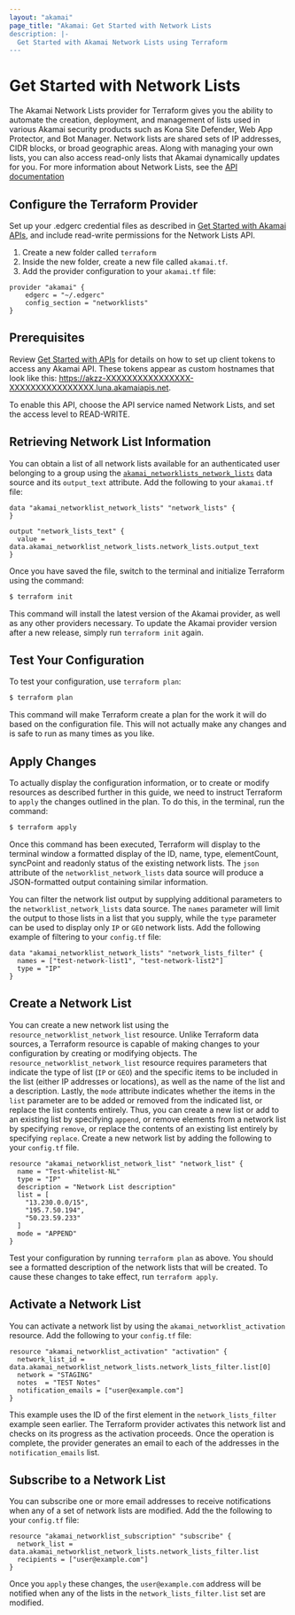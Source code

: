 ```yaml
---
layout: "akamai"
page_title: "Akamai: Get Started with Network Lists
description: |-
  Get Started with Akamai Network Lists using Terraform
---
```


# Get Started with Network Lists

The Akamai Network Lists provider for Terraform gives you the ability to automate the creation, deployment, and management of lists used in various Akamai security products such as Kona Site Defender, Web App Protector, and Bot Manager. Network lists are shared sets of IP addresses, CIDR blocks, or broad geographic areas. Along with managing your own lists, you can also access read-only lists that Akamai dynamically updates for you. For more information about Network Lists, see the [API documentation](https://developer.akamai.com/api/cloud_security/network_lists/v2.html)

## Configure the Terraform Provider

Set up your .edgerc credential files as described in [Get Started with Akamai APIs](https://developer.akamai.com/api/getting-started), and include read-write permissions for the Network Lists API. 

1. Create a new folder called `terraform`
1. Inside the new folder, create a new file called `akamai.tf`.
1. Add the provider configuration to your `akamai.tf` file:

```hcl
provider "akamai" {
	edgerc = "~/.edgerc"
	config_section = "networklists"
}
```

## Prerequisites

Review [Get Started with APIs](https://learn.akamai.com/en-us/learn_akamai/getting_started_with_akamai_developers/developer_tools/getstartedapis.html) for details on how to set up client tokens to access any Akamai API. These tokens appear as custom hostnames that look like this: https://akzz-XXXXXXXXXXXXXXXX-XXXXXXXXXXXXXXXX.luna.akamaiapis.net.

To enable this API, choose the API service named Network Lists, and set the access level to READ-WRITE.

## Retrieving Network List Information

You can obtain a list of all network lists available for an authenticated user belonging to a group using the [`akamai_networklists_network_lists`](../data-sources/networklists_network_lists.md) data source and its `output_text` attribute. Add the following to your `akamai.tf` file:

```hcl
data "akamai_networklist_network_lists" "network_lists" {
}

output "network_lists_text" {
  value = data.akamai_networklist_network_lists.network_lists.output_text
}
```

Once you have saved the file, switch to the terminal and initialize Terraform using the command:

```bash
$ terraform init
```

This command will install the latest version of the Akamai provider, as well as any other providers necessary. To update the Akamai provider version after a new release, simply run `terraform init` again.

## Test Your Configuration

To test your configuration, use `terraform plan`:

```bash
$ terraform plan
```

This command will make Terraform create a plan for the work it will do based on the configuration file. This will not actually make any changes and is safe to run as many times as you like.

## Apply Changes

To actually display the configuration information, or to create or modify resources as described further in this guide, we need to instruct Terraform to `apply` the changes outlined in the plan. To do this, in the terminal, run the command:

```bash
$ terraform apply
```

Once this command has been executed, Terraform will display to the terminal window a formatted display of the ID, name, type, elementCount, syncPoint and readonly status of the existing network lists. The `json` attribute of the `networklist_network_lists` data source will produce a JSON-formatted output containing similar information.

You can filter the network list output by supplying additional parameters to the `networklist_network_lists` data source. The `names` parameter will limit the output to those lists in a list that you supply, while the `type` parameter can be used to display only `IP` or `GEO` network lists. Add the following example of filtering to your `config.tf` file:

```hcl
data "akamai_networklist_network_lists" "network_lists_filter" {
  names = ["test-network-list1", "test-network-list2"]
  type = "IP"
}
```

## Create a Network List

You can create a new network list using the `resource_networklist_network_list` resource. Unlike Terraform data sources, a Terraform resource is capable of making changes to your configuration by creating or modifying objects. The `resource_networklist_network_list` resource requires parameters that indicate the type of list (`IP` or `GEO`) and the specific items to be included in the list (either IP addresses or locations), as well as the name of the list and a description. Lastly, the `mode` attribute indicates whether the items in the `list` parameter are to be added or removed from the indicated list, or replace the list contents entirely. Thus, you can create a new list or add to an existing list by specifying `append`, or remove elements from a network list by specifying `remove`, or replace the contents of an existing list entirely by specifying `replace`. Create a new network list by adding the following to your `config.tf` file.

```hcl
resource "akamai_networklist_network_list" "network_list" {
  name = "Test-whitelist-NL"
  type = "IP"
  description = "Network List description"
  list = [
    "13.230.0.0/15",
    "195.7.50.194",
    "50.23.59.233"
  ]
  mode = "APPEND"
}
```

Test your configuration by running `terraform plan` as above. You should see a formatted description of the network lists that will be created. To cause these changes to take effect, run `terraform apply`.

## Activate a Network List

You can activate a network list by using the `akamai_networklist_activation` resource. Add the following to your `config.tf` file:

```hcl
resource "akamai_networklist_activation" "activation" {
  network_list_id = data.akamai_networklist_network_lists.network_lists_filter.list[0]
  network = "STAGING"
  notes  = "TEST Notes"
  notification_emails = ["user@example.com"]
}
```

This example uses the ID of the first element in the `network_lists_filter` example seen earlier. The Terraform provider activates this network list and checks on its progress as the activation proceeds. Once the operation is complete, the provider generates an email to each of the addresses in the `notification_emails` list.

## Subscribe to a Network List

You can subscribe one or more email addresses to receive notifications when any of a set of network lists are modified. Add the the following to your `config.tf` file:

```
resource "akamai_networklist_subscription" "subscribe" {
  network_list = data.akamai_networklist_network_lists.network_lists_filter.list
  recipients = ["user@example.com"]
}
```
Once you `apply` these changes, the `user@example.com` address will be notified when any of the lists in the `network_lists_filter.list` set are modified.

